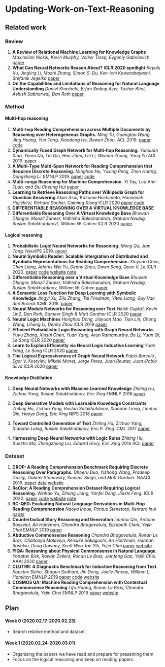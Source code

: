# Updating-Work-on-Text-Reasoning

## Related work
### Review
1. **A Review of Relational Machine Learning for Knowledge Graphs** *Maximilian Nickel, Kevin Murphy, Volker Tresp, Evgeniy Gabrilovich* [paper](https://arxiv.org/abs/1503.00759)
1. **What Can Neural Networks Reason About?** **ICLR 2020 spotlight** *Keyulu Xu, Jingling Li, Mozhi Zhang, Simon S. Du, Ken-ichi Kawarabayashi, Stefanie Jegelka* [paper](https://openreview.net/forum?id=rJxbJeHFPS)
1. **On the Capabilities and Limitations of Reasoning for Natural Language Understanding** *Daniel Khashabi, Erfan Sadeqi Azer, Tushar Khot, Ashish Sabharwal, Dan Roth* [paper](https://arxiv.org/pdf/1901.02522.pdf)

### Method

#### Multi-hop reasoning
1. **Multi-hop Reading Comprehension across Multiple Documents by Reasoning over Heterogeneous Graphs.** *Ming Tu, Guangtao Wang, Jing Huang, Yun Tang, Xiaodong He, Bowen Zhou.* ACL 2019. [paper](https://www.aclweb.org/anthology/P19-1260.pdf) [code](https://github.com/JD-AI-Research-Silicon-Valley/HDEGraph)
2. **Dynamically Fused Graph Network for Multi-hop Reasoning.** *Yunxuan Xiao, Yanru Qu, Lin Qiu, Hao Zhou, Lei Li, Weinan Zhang, Yong Yu* ACL 2019. [paper](https://www.aclweb.org/anthology/P19-1617.pdf)
1. **A Multi-Type Multi-Span Network for Reading Comprehension that Requires Discrete Reasoning.** *Minghao Hu, Yuxing Peng, Zhen Huang, Dongsheng Li.* EMNLP 2019. [paper](https://www.aclweb.org/anthology/D19-1170.pdf) [code](https://github.com/huminghao16/MTMSN)
1. **Multi-range Reasoning for Machine Comprehension.** *Yi Tay, Luu Anh Tuan, and Siu Cheung Hui* [paper](https://arxiv.org/pdf/1803.09074.pdf) 
2. **Learning to Retrieve Reasoning Paths over Wikipedia Graph for Question Answering** *Akari Asai, Kazuma Hashimoto, Hannaneh Hajishirzi, Richard Socher, Caiming Xiong* ICLR 2020 [paper](https://openreview.net/attachment?id=SJgVHkrYDH&name=original_pdf) [code](https://github.com/AkariAsai/learning_to_retrieve_reasoning_paths)
3. **DIFFERENTIABLE REASONING OVER A VIRTUAL KNOWLEDGE BASE**
4. **Differentiable Reasoning Over A Virtual Knowledge Base** *Bhuwan Dhingra, Manzil Zaheer, Vidhisha Balachandran, Graham Neubig, Ruslan Salakhutdinov1, William W. Cohen* ICLR 2020 [paper](https://openreview.net/pdf?id=SJxstlHFPH)

#### Logical reasoning
1. **Probabilistic Logic Neural Networks for Reasoning.** *Meng Qu, Jian Tang.* NeurIPS 2019. [paper](https://arxiv.org/pdf/1906.08495.pdf)
1. **Neural Symbolic Reader: Scalable Intergration of Distributed and Symbolic Representations for Reading Comprehension.** *Xinyuan Chen, Chen Liang, Adams Wei Yu, Denny Zhou, Dawn Song, Quoc V. Le* ICLR 2020. [paper](https://openreview.net/attachment?id=ryxjnREFwH&name=original_pdf) [code](https://github.com/yuweihao/reclor) [website](http://whyu.me/reclor/) [note](https://github.com/JamesHujy/Updating-Work-on-Text-Reasoning/blob/master/note/NeRd_Note.md)
1. **Differentiable Reasoning over a Virtual Knowledge Base** *Bhuwan Dhingra, Manzil Zaheer, Vidhisha Balachandran, Graham Neubig, Ruslan Salakhutdinov, William W. Cohen* [paper](https://openreview.net/forum?id=SJxstlHFPH)
1. **A Semantic Loss Function for Deep Learning with Symbolic Knowledge** *Jingyi Xu, Zilu Zhang, Tal Friedman, Yitao Liang, Guy Van den Broeck* ICML 2018. [paper](https://arxiv.org/abs/1711.11157)
1. **Neural Module Networks for Reasoning over Text** *Nitish Gupta1, Kevin Lin2, Dan Roth, Sameer Singh & Matt Gardner* ICLR 2020
[paper](https://openreview.net/forum?id=SygWvAVFPr)
1. **Neural Logic Machines** *Honghua Dong, Jiayuan Mao, Tian Lin, Chong Wang, Lihong Li, Denny Zhou* ICLR 2019 [paper](https://arxiv.org/abs/1904.11694)
1. **Efficient Probabilistic Logic Reasoning with Graph Neural Networks** *Yuyu Zhang, Xinshi Chen, Yuan Yang, Arun Ramamurthy, Bo Li, Yuan Qi, Le Song* ICLR 2020 [paper](https://arxiv.org/pdf/2001.11850.pdf) 
1. **Learn to Explain Efficiently via Neural Logic Inductive Learning** *Yuan Yang, Le Song* ICLR 2020 [paper](https://arxiv.org/pdf/1910.02481.pdf)
2. **The Logical Expressiveness of Graph Neural Network** *Pablo Barcelo´, Egor V. Kostylev, Mikael Monet, Jorge Perez, Juan Reutter, Juan-Pablo Silva* ICLR 2020 [paper](https://openreview.net/pdf?id=r1lZ7AEKvB)

#### Knowledge Distillation
1. **Deep Neural Networks with Massive Learned Knowledge** *Zhiting Hu, Zichao Yang, Ruslan Salakhutdinov, Eric Xing* EMNLP 2016 [paper](https://www.aclweb.org/anthology/D16-1173/)

1. **Deep Generative Models with Learnable Knowledge Constraints** *Zhiting Hu, Zichao Yang, Ruslan Salakhutdinov, Xiaodan Liang, Lianhui Qin, Haoye Dong, Eric Xing* NIPS 2018 [paper](https://arxiv.org/abs/1806.09764)

1. **Toward Controlled Generation of Text** *Zhiting Hu, Zichao Yang, Xiaodan Liang,  Ruslan Salakhutdinov, Eric P. Xing* ICML 2017 [paper](https://arxiv.org/abs/1703.00955)

1. **Harnessing Deep Neural Networks with Logic Rules** *Zhiting Hu, Xuezhe Ma, Zhengzhong Liu, Eduard Hovy, Eric Xing* 2016 ACL [paper](https://arxiv.org/abs/1603.06318)

### Dataset

1. **DROP: A Reading Comprehension Benchmark Requiring Discrete Reasoning Over Paragraphs.** *Dheeru Dua, Yizhong Wang, Pradeep Dasigi, Gabriel Stanovsky, Sameer Singh, and Matt Gardner.* NAACL 2019. [paper](aclweb.org/anthology/N19-1246.pdf) [data](https://s3-us-west-2.amazonaws.com/allennlp/datasets/drop/drop_dataset.zip) [website](https://allennlp.org/drop) 
1. **ReClor: A Reading Comprehension Dataset Requiring Logical Reasoning.** 
*Weihao Yu, Zihang Jiang, Yanfei Dong, Jiashi Feng.* ICLR 2020. [paper](https://arxiv.org/pdf/2002.04326.pdf) [code](https://github.com/yuweihao/reclor) [website](http://whyu.me/reclor/) [note](https://github.com/JamesHujy/Updating-Work-on-Text-Reasoning/blob/master/note/ReClor_Note.md)
1. **RC-QED: Evaluating Natural Language Derivations in Multi-Hop Reading Comprehension** *Naoya Inoue, Pontus Stenetorp, Kentaro Inui* [paper](https://arxiv.org/pdf/1910.04601.pdf)
1. **Counterfactual Story Reasoning and Generation** *Lianhui Qin, Antoine Bosselut, Ari Holtzman, Chandra Bhagavatula, Elizabeth Clark, Yejin Choi* EMNLP 2019 [paper](https://arxiv.org/abs/1909.04076)
1. **Abductive Commonsense Reasoning** *Chandra Bhagavatula, Ronan Le Bras, Chaitanya Malaviya, Keisuke Sakaguchi, Ari Holtzman, Hannah Rashkin, Doug Downey, Scott Wen-tau Yih, Yejin Choi* [paper](https://arxiv.org/abs/1908.05739) [website](https://leaderboard.allenai.org/anli/submissions/public)
2. **PIQA: Reasoning about Physical Commonsense in Natural Language.** *Yonatan Bisk, Rowan Zellers, Ronan Le Bras, Jianfeng Gao, Yejin Choi.* AAAI 2020 [paper](https://arxiv.org/pdf/1911.11641.pdf)
3. **CLUTRR: A Diagnostic Benchmark for Inductive Reasoning from Text.** *Koustuv Sinha, Shagun Sodhani, Jin Dong, Joelle Pineau, William L. Hamilton* EMNLP 2019 [paper](https://www.aclweb.org/anthology/D19-1458.pdf) [code](https://github.com/facebookresearch/clutrr) [website](https://www.cs.mcgill.ca/~ksinha4/introducing-clutrr/)
4. **COSMOS QA: Machine Reading Comprehension
with Contextual Commonsense Reasoning** *Lifu Huang, Ronan Le Bras, Chandra Bhagavatula, Yejin Choi* EMNLP 2019 [paper](https://www.aclweb.org/anthology/D19-1243.pdf) [website](https://wilburone.github.io/cosmos/)

## Plan
#### Week 0 (2020.02.17-2020.02.23) 
* Search relative method and dataset

#### Week 1 (2020.02.24-2020.03.01)
* Organizing the papers we have read and prepare for presenting them.    
* Focus on the logical reasoning and keep on reading papers.